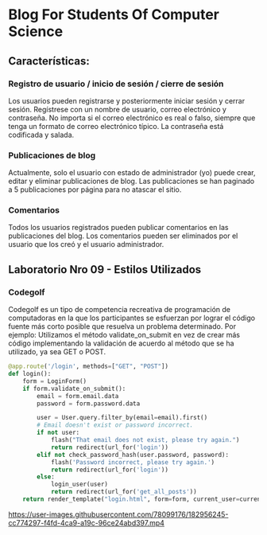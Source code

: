 # Blog For Students Of Computer Science
## Características:
### Registro de usuario / inicio de sesión / cierre de sesión

Los usuarios pueden registrarse y posteriormente iniciar sesión y cerrar sesión. Regístrese con un nombre de usuario, correo electrónico y contraseña. No importa si el correo electrónico es real o falso, siempre que tenga un formato de correo electrónico típico. La contraseña está codificada y salada.

### Publicaciones de blog

Actualmente, solo el usuario con estado de administrador (yo) puede crear, editar y eliminar publicaciones de blog. Las publicaciones se han paginado a 5 publicaciones por página para no atascar el sitio.

### Comentarios

Todos los usuarios registrados pueden publicar comentarios en las publicaciones del blog. Los comentarios pueden ser eliminados por el usuario que los creó y el usuario administrador.

## Laboratorio Nro 09 - Estilos Utilizados
### Codegolf
Codegolf es un tipo de competencia recreativa de programación de computadoras en la que los participantes se esfuerzan por lograr el código fuente más corto posible que resuelva un problema determinado.
Por ejemplo: Utilizamos el método validate_on_submit en vez de crear más código implementando la validación de acuerdo al método que se ha utilizado, ya sea GET o POST.

```python
@app.route('/login', methods=["GET", "POST"])
def login():
    form = LoginForm()
    if form.validate_on_submit():
        email = form.email.data
        password = form.password.data

        user = User.query.filter_by(email=email).first()
        # Email doesn't exist or password incorrect.
        if not user:
            flash("That email does not exist, please try again.")
            return redirect(url_for('login'))
        elif not check_password_hash(user.password, password):
            flash('Password incorrect, please try again.')
            return redirect(url_for('login'))
        else:
            login_user(user)
            return redirect(url_for('get_all_posts'))
    return render_template("login.html", form=form, current_user=current_user)
```


https://user-images.githubusercontent.com/78099176/182956245-cc774297-f4fd-4ca9-a19c-96ce24abd397.mp4


